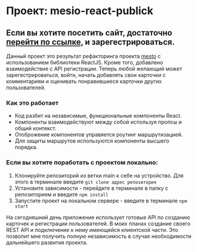 # Проект: mesio-react-publick

## Eсли вы хотите посетить сайт, достаточно [перейти по ссылке,](https://mycodetherapy.github.io/mesto-react-public/) и зарегестрироваться.

Данный проект это результат рефакторинга проекта [mesto](https://github.com/mycodetherapy/mesto) с использованием библиотеки ReactJS. Кроме того, добавлено взаимодействие с API регистрации. Теперь любой желающий может зарегестрироваться, войти, начать добавлять свои карточки с комментариям и оценивать понравившиеся карточки других пользователей.

### Как это работает

* Код разбит на независимые, функциональные компоненты React.
* Компоненты взаимодействуют между собой используя пропсы и общий контекст.
* Отоброжение компонентов управяется роутинг маршрутизацией.
* Для защиты маршрутов используются компоненты высшего порядка.

### Если вы хотите поработать с проектом локально:
1. Клонируйте репозиторий из ветки main к себе на устройство. Для этого в терминале введите ```git clone адрес репозитория```
2. Установите зависимости - перейдите в терминале в папку с репозиторием и введите ```npm install```
3. Запустите проект на локальном сервере - введите в терминале ```npm start```

На сегодняшний день приложение использует готовые API по созданию карточек и регистрации пользователей. В моих планах создание своего REST API и подключение к нему имеющейся клиентской части. Это позволит мне получить полную независимость в случае необходимости дальнейшего развития проекта.